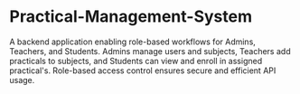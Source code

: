 # Practical-Management-System
A backend application enabling role-based workflows for Admins, Teachers, and  Students. Admins manage users and subjects, Teachers add practicals to subjects, and  Students can view and enroll in assigned practical's. Role-based access control ensures  secure and efficient API usage.

